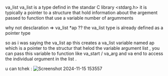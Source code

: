 va_list 
va_list is a type defind in the standar C library <stdarg.h>
it is typically a pointer to a structure that hold information about the argement passed to function that use a variable number of argumments 

why not desclaration => va_list *ap ??
the va_list type is already defined as a pointer type

so as i was saying the va_list ap this creates a va_list variable named ap which is a pointer to the structur that helod the variable argument list , you can pass this 
variable to function like va_start / va_arg and va end to access the individual orgument in the list .

u can tchek :
![Screenshot 2024-11-15 153557](https://github.com/user-attachments/assets/46fda061-a070-4fa1-83cd-6b0f4f341480)

